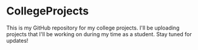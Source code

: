 # CollegeProjects
This is my GitHub repository for my college projects. I'll be uploading projects that I'll be working on during my time as a student. Stay tuned for updates!
